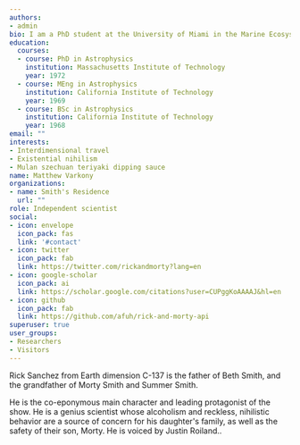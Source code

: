 ```yaml
---
authors:
- admin
bio: I am a PhD student at the University of Miami in the Marine Ecosystems and Society Department
education:
  courses:
  - course: PhD in Astrophysics
    institution: Massachusetts Institute of Technology
    year: 1972
  - course: MEng in Astrophysics
    institution: California Institute of Technology
    year: 1969
  - course: BSc in Astrophysics
    institution: California Institute of Technology
    year: 1968
email: ""
interests:
- Interdimensional travel 
- Existential nihilism 
- Mulan szechuan teriyaki dipping sauce
name: Matthew Varkony
organizations:
- name: Smith's Residence
  url: ""
role: Independent scientist
social:
- icon: envelope
  icon_pack: fas
  link: '#contact'
- icon: twitter
  icon_pack: fab
  link: https://twitter.com/rickandmorty?lang=en
- icon: google-scholar
  icon_pack: ai
  link: https://scholar.google.com/citations?user=CUPggKoAAAAJ&hl=en
- icon: github
  icon_pack: fab
  link: https://github.com/afuh/rick-and-morty-api
superuser: true
user_groups:
- Researchers
- Visitors
---
```


Rick Sanchez from Earth dimension C-137 is the father of Beth Smith, and the grandfather of Morty Smith and Summer Smith. 

He is the co-eponymous main character and leading protagonist of the show. He is a genius scientist whose alcoholism and reckless, nihilistic behavior are a source of concern for his daughter's family, as well as the safety of their son, Morty. He is voiced by Justin Roiland..
